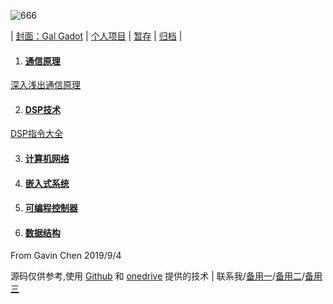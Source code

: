 ![666](https://eiet.xyz/69018301_1562413323895779_2044539283561512274_n.jpg)

| [封面：Gal Gadot](https://baike.baidu.com/item/%E7%9B%96%E5%B0%94%C2%B7%E5%8A%A0%E6%9C%B5) | [个人项目](https://eiet.xyz/ITEM/) | [暂存](https://github.com/Heanden/EIES/tree/master/tran) | [归档](https://github.com/Heanden/heanden.github.io/blob/master/pigeonhole.md) |

1. #### [通信原理](https://github.com/Heanden/EIE2020a/tree/master/CommunicationTheory)

[深入浅出通信原理](https://dabcoooacnz-my.sharepoint.com/:f:/g/personal/heangubi_mua233_top/Ep2ixccDcvhIr82gYPFWfmsB20_h-vVKqAtsnYQ0QbLepw?e=vY702x)

2. #### [DSP技术](https://github.com/Heanden/EIE2020a/tree/master/DigitalSignalProcessing)

[DSP指令大全](https://dabcoooacnz-my.sharepoint.com/:f:/g/personal/heangubi_mua233_top/Ep2ixccDcvhIr82gYPFWfmsB20_h-vVKqAtsnYQ0QbLepw?e=vY702x)

3. #### [计算机网络](https://github.com/Heanden/EIE2020a/tree/master/ComputerNetworks)

4. #### [嵌入式系统](https://github.com/Heanden/EIE2020a/tree/master/EmbeddedSystem)

5. #### [可编程控制器](https://github.com/Heanden/EIE2020a/tree/master/ProgrammableLogicController)

6. #### [数据结构](https://github.com/Heanden/EIE2020a/tree/master/DataStructure)

From Gavin Chen 2019/9/4

源码仅供参考,使用 [Git](https://github.com/Heanden)[hub](https://github.com/) 和 [one](https://onedrive.live.com/)[drive](https://github.com/Heanden/heanden.github.io/blob/master/electrics.md) 提供的技术 | <a target="_blank" href="http://mail.qq.com/cgi-bin/qm_share?t=qm_mailme&email=kPj18f735fL50Pb-6P3x_fy_8--9" style="text-decoration:none;">联系我</a>/[备用一](mailto:838045868@qq.com)/[备用二](mailto:heangubi@outlook.com)/[备用三](mailto:heangubi@gmail.com) 

